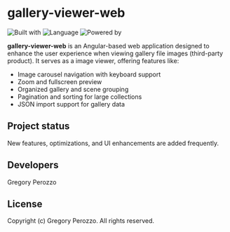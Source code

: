 # gallery-viewer-web

![Built with](https://img.shields.io/badge/built%20with-Angular-DD0031)
![Language](https://img.shields.io/badge/language-TypeScript-3178C6)
![Powered by](https://img.shields.io/badge/powered%20by-energy%20drinks-ff69b4)

**gallery-viewer-web** is an Angular-based web application designed to enhance the user experience when viewing gallery file images (third-party product). It serves as a image viewer, offering features like:

- Image carousel navigation with keyboard support
- Zoom and fullscreen preview
- Organized gallery and scene grouping
- Pagination and sorting for large collections
- JSON import support for gallery data

<h2>Project status</h2>

New features, optimizations, and UI enhancements are added frequently.

<h2>Developers</h2>

Gregory Perozzo

<h2>License</h2>

Copyright (c) Gregory Perozzo. All rights reserved.
